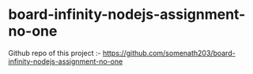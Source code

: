 # board-infinity-nodejs-assignment-no-one

Github repo of this project :- https://github.com/somenath203/board-infinity-nodejs-assignment-no-one

